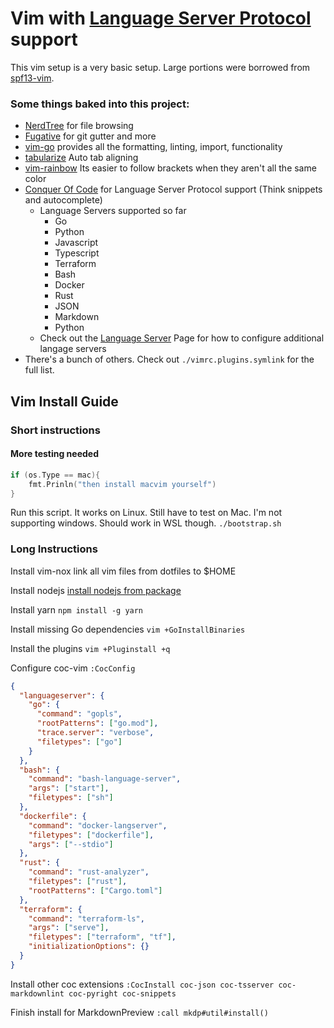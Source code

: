 # Vim with [Language Server Protocol](https://microsoft.github.io/language-server-protocol/) support

This vim setup is a very basic setup. Large portions were borrowed from [spf13-vim](https://github.com/spf13/spf13-vim/).

### Some things baked into this project: 

* [NerdTree](https://github.com/preservim/nerdtree) for file browsing
* [Fugative](https://github.com/tpope/vim-fugitive) for git gutter and more
* [vim-go](https://github.com/fatih/vim-go) provides all the formatting,
linting, import, functionality
* [tabularize](https://github.com/godlygeek/tabular) Auto tab aligning
* [vim-rainbow](https://github.com/frazrepo/vim-rainbow) Its easier to follow
  brackets when they aren't all the same color
* [Conquer Of Code](https://github.com/neoclide/coc.nvim)
for Language Server Protocol support (Think snippets and
autocomplete)
  * Language Servers supported so far
    * Go
    * Python
    * Javascript
    * Typescript
    * Terraform
    * Bash
    * Docker
    * Rust
    * JSON
    * Markdown
    * Python
  * Check out the [Language Server](https://github.com/neoclide/coc.nvim/wiki/Language-servers) Page for how to configure additional langage servers
* There's a bunch of others. Check out `./vimrc.plugins.symlink` for the full list.

## Vim Install Guide

### Short instructions

#### More testing needed

```go
if (os.Type == mac){
    fmt.Prinln("then install macvim yourself")
} 
```
Run this script. It works on Linux. Still have to test on Mac. I'm not
supporting windows. Should work in WSL though.
`./bootstrap.sh`

### Long Instructions

Install vim-nox
link all vim files from dotfiles to $HOME

Install nodejs
[install nodejs from package](https://nodejs.org/en/download/package-manager/)

Install yarn
`npm install -g yarn`

Install missing Go dependencies
`vim +GoInstallBinaries`

Install the plugins
`vim +Pluginstall +q`

Configure coc-vim
`:CocConfig`

```json
{
  "languageserver": {
    "go": {
      "command": "gopls",
      "rootPatterns": ["go.mod"],
      "trace.server": "verbose",
      "filetypes": ["go"]
    }
  },
  "bash": {
    "command": "bash-language-server",
    "args": ["start"],
    "filetypes": ["sh"]
  },
  "dockerfile": {
    "command": "docker-langserver",
    "filetypes": ["dockerfile"],
    "args": ["--stdio"]
  },
  "rust": {
    "command": "rust-analyzer",
    "filetypes": ["rust"],
    "rootPatterns": ["Cargo.toml"]
  },
  "terraform": {
    "command": "terraform-ls",
    "args": ["serve"],
    "filetypes": ["terraform", "tf"],
    "initializationOptions": {}
  }
}
```

Install other coc extensions
`:CocInstall coc-json coc-tsserver coc-markdownlint coc-pyright coc-snippets`

Finish install for MarkdownPreview
`:call mkdp#util#install()`
